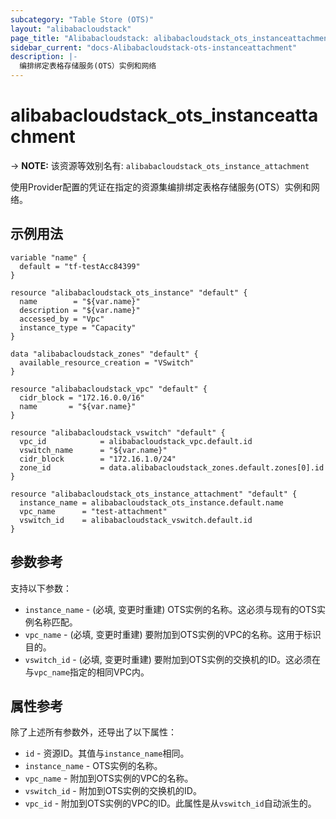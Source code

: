 ```yaml
---
subcategory: "Table Store (OTS)"
layout: "alibabacloudstack"
page_title: "Alibabacloudstack: alibabacloudstack_ots_instanceattachment"
sidebar_current: "docs-Alibabacloudstack-ots-instanceattachment"
description: |- 
  编排绑定表格存储服务(OTS）实例和网络
---
```


# alibabacloudstack_ots_instanceattachment
-> **NOTE:** 该资源等效别名有: `alibabacloudstack_ots_instance_attachment`

使用Provider配置的凭证在指定的资源集编排绑定表格存储服务(OTS）实例和网络。

## 示例用法

```hcl
variable "name" {
  default = "tf-testAcc84399"
}

resource "alibabacloudstack_ots_instance" "default" {
  name        = "${var.name}"
  description = "${var.name}"
  accessed_by = "Vpc"
  instance_type = "Capacity"
}

data "alibabacloudstack_zones" "default" {
  available_resource_creation = "VSwitch"
}

resource "alibabacloudstack_vpc" "default" {
  cidr_block = "172.16.0.0/16"
  name       = "${var.name}"
}

resource "alibabacloudstack_vswitch" "default" {
  vpc_id            = alibabacloudstack_vpc.default.id
  vswitch_name      = "${var.name}"
  cidr_block        = "172.16.1.0/24"
  zone_id           = data.alibabacloudstack_zones.default.zones[0].id
}

resource "alibabacloudstack_ots_instance_attachment" "default" {
  instance_name = alibabacloudstack_ots_instance.default.name
  vpc_name      = "test-attachment"
  vswitch_id    = alibabacloudstack_vswitch.default.id
}
```

## 参数参考

支持以下参数：
  * `instance_name` - (必填, 变更时重建) OTS实例的名称。这必须与现有的OTS实例名称匹配。
  * `vpc_name` - (必填, 变更时重建) 要附加到OTS实例的VPC的名称。这用于标识目的。
  * `vswitch_id` - (必填, 变更时重建) 要附加到OTS实例的交换机的ID。这必须在与`vpc_name`指定的相同VPC内。

## 属性参考

除了上述所有参数外，还导出了以下属性：
  * `id` - 资源ID。其值与`instance_name`相同。
  * `instance_name` - OTS实例的名称。
  * `vpc_name` - 附加到OTS实例的VPC的名称。
  * `vswitch_id` - 附加到OTS实例的交换机的ID。
  * `vpc_id` - 附加到OTS实例的VPC的ID。此属性是从`vswitch_id`自动派生的。